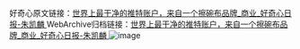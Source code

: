 好奇心原文链接：[世界上最干净的推特账户，来自一个擦碗布品牌_商业_好奇心日报-朱凯麟 ](https://www.qdaily.com/articles/10198.html)
WebArchive归档链接：[世界上最干净的推特账户，来自一个擦碗布品牌_商业_好奇心日报-朱凯麟 ](http://web.archive.org/web/20190623155833/https://www.qdaily.com/articles/10198.html)
![image](http://ww3.sinaimg.cn/large/007d5XDply1g3vviaelqfj30u04iu7wh)